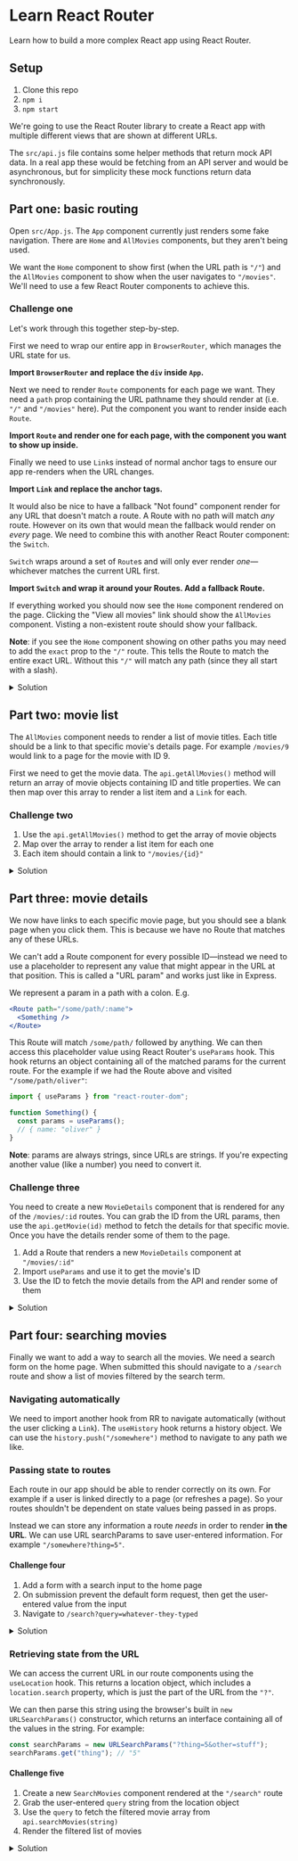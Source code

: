 # Learn React Router

Learn how to build a more complex React app using React Router.

## Setup

1. Clone this repo
1. `npm i`
1. `npm start`

We're going to use the React Router library to create a React app with multiple different views that are shown at different URLs.

The `src/api.js` file contains some helper methods that return mock API data. In a real app these would be fetching from an API server and would be asynchronous, but for simplicity these mock functions return data synchronously.

## Part one: basic routing

Open `src/App.js`. The `App` component currently just renders some fake navigation. There are `Home` and `AllMovies` components, but they aren't being used.

We want the `Home` component to show first (when the URL path is `"/"`) and the `AllMovies` component to show when the user navigates to `"/movies"`. We'll need to use a few React Router components to achieve this.

### Challenge one

Let's work through this together step-by-step.

First we need to wrap our entire app in `BrowserRouter`, which manages the URL state for us.

**Import `BrowserRouter` and replace the `div` inside `App`.**

Next we need to render `Route` components for each page we want. They need a `path` prop containing the URL pathname they should render at (i.e. `"/"` and `"/movies"` here). Put the component you want to render inside each `Route`.

**Import `Route` and render one for each page, with the component you want to show up inside.**

Finally we need to use `Link`s instead of normal anchor tags to ensure our app re-renders when the URL changes.

**Import `Link` and replace the anchor tags.**

It would also be nice to have a fallback "Not found" component render for any URL that doesn't match a route. A Route with no path will match _any_ route. However on its own that would mean the fallback would render on _every_ page. We need to combine this with another React Router component: the `Switch`.

`Switch` wraps around a set of `Route`s and will only ever render _one_—whichever matches the current URL first.

**Import `Switch` and wrap it around your Routes. Add a fallback Route.**

If everything worked you should now see the `Home` component rendered on the page. Clicking the "View all movies" link should show the `AllMovies` component. Visting a non-existent route should show your fallback.

**Note**: if you see the `Home` component showing on other paths you may need to add the `exact` prop to the `"/"` route. This tells the Route to match the entire exact URL. Without this `"/"` will match any path (since they all start with a slash).

<details>
<summary>Solution</summary>

```jsx
import { BrowserRouter, Route, Link } from "react-router-dom";

function App() {
  return (
    <BrowserRouter>
      <nav>
        <Link to="/">Home</Link>
        <Link to="/movies">View all movies</Link>
      </nav>
      <main>
        <Switch>
          <Route path="/">
            <Home exact />
          </Route>
          <Route path="/movies">
            <AllMovies />
          </Route>
          <Route>
            <h1>Not found</h1>
          </Route>
        </Switch>
      </main>
    </BrowserRouter>
  );
}
```

</details>

## Part two: movie list

The `AllMovies` component needs to render a list of movie titles. Each title should be a link to that specific movie's details page. For example `/movies/9` would link to a page for the movie with ID 9.

First we need to get the movie data. The `api.getAllMovies()` method will return an array of movie objects containing ID and title properties. We can then map over this array to render a list item and a `Link` for each.

### Challenge two

1. Use the `api.getAllMovies()` method to get the array of movie objects
1. Map over the array to render a list item for each one
1. Each item should contain a link to `"/movies/{id}"`

<details>
<summary>Solution</summary>

```jsx
function AllMovies() {
  const movies = api.getAllMovies();
  return (
    <>
      <h1>All movies</h1>
      <ul>
        {movies.map((movie) => (
          <li key={movie.id}>
            <a href={"/movies/" + movie.id}>{movie.title}</a>
          </li>
        ))}
      </ul>
    </>
  );
}
```

</details>

## Part three: movie details

We now have links to each specific movie page, but you should see a blank page when you click them. This is because we have no Route that matches any of these URLs.

We can't add a Route component for every possible ID—instead we need to use a placeholder to represent any value that might appear in the URL at that position. This is called a "URL param" and works just like in Express.

We represent a param in a path with a colon. E.g.

```jsx
<Route path="/some/path/:name">
  <Something />
</Route>
```

This Route will match `/some/path/` followed by anything. We can then access this placeholder value using React Router's `useParams` hook. This hook returns an object containing all of the matched params for the current route. For the example if we had the Route above and visited `"/some/path/oliver"`:

```jsx
import { useParams } from "react-router-dom";

function Something() {
  const params = useParams();
  // { name: "oliver" }
}
```

**Note**: params are always strings, since URLs are strings. If you're expecting another value (like a number) you need to convert it.

### Challenge three

You need to create a new `MovieDetails` component that is rendered for any of the `/movies/:id` routes. You can grab the ID from the URL params, then use the `api.getMovie(id)` method to fetch the details for that specific movie. Once you have the details render some of them to the page.

1. Add a Route that renders a new `MovieDetails` component at `"/movies/:id"`
1. Import `useParams` and use it to get the movie's ID
1. Use the ID to fetch the movie details from the API and render some of them

<details>
<summary>Solution</summary>

```jsx
function App() {
  return (
    //
    <Route path="/movies/:id">
      <MovieDetails />
    </Route>
    //
  );
}

function MovieDetails() {
  const params = useParams();
  const id = parseInt(params.id, 10); // turn string into number
  const movie = api.getMovie(id);
  return (
    <>
      <h1>{movie.title}</h1>
      <ul>
        <li>{movie.release_year}</li>
        <li>Rated {movie.rating_name}</li>
        <li>{movie.running_time} mins</li>
      </ul>
    </>
  );
}
```

</details>

## Part four: searching movies

Finally we want to add a way to search all the movies. We need a search form on the home page. When submitted this should navigate to a `/search` route and show a list of movies filtered by the search term.

### Navigating automatically

We need to import another hook from RR to navigate automatically (without the user clicking a `Link`). The `useHistory` hook returns a history object. We can use the `history.push("/somewhere")` method to navigate to any path we like.

### Passing state to routes

Each route in our app should be able to render correctly on its own. For example if a user is linked directly to a page (or refreshes a page). So your routes shouldn't be dependent on state values being passed in as props.

Instead we can store any information a route _needs_ in order to render **in the URL**. We can use URL searchParams to save user-entered information. For example `"/somewhere?thing=5"`.

#### Challenge four

1. Add a form with a search input to the home page
1. On submission prevent the default form request, then get the user-entered value from the input
1. Navigate to `/search?query=whatever-they-typed`

<details>
<summary>Solution</summary>

```jsx
function Home() {
  const history = useHistory();
  return (
    <div>
      <h1>Movie App</h1>
      <p>You can learn about movies and stuff</p>
      <form
        onSubmit={(event) => {
          event.preventDefault();
          const query = event.target.elements.search.value;
          // navigate to /search route with user-entered value in searchParam
          history.push("/search?" + query);
        }}
      >
        <input
          type="search"
          name="search"
          aria-label="Search movies"
          placeholder="Search movies"
        />
      </form>
    </div>
  );
}
```

</details>

### Retrieving state from the URL

We can access the current URL in our route components using the `useLocation` hook. This returns a location object, which includes a `location.search` property, which is just the part of the URL from the `"?"`.

We can then parse this string using the browser's built in `new URLSearchParams()` constructor, which returns an interface containing all of the values in the string. For example:

```js
const searchParams = new URLSearchParams("?thing=5&other=stuff");
searchParams.get("thing"); // "5"
```

#### Challenge five

1. Create a new `SearchMovies` component rendered at the `"/search"` route
1. Grab the user-entered `query` string from the location object
1. Use the `query` to fetch the filtered movie array from `api.searchMovies(string)`
1. Render the filtered list of movies

<details>
<summary>Solution</summary>

```jsx
function Search() {
  const location = useLocation();
  const searchParams = new URLSearchParams(location.search);
  const query = searchParams.get("query");
  const movies = api.searchMovies(query);
  return (
    <>
      <h1>Search results</h1>
      <ul>
        {movies.map((movie) => (
          <li key={movie.id}>
            <a href={"/movies/" + movie.id}>{movie.title}</a>
          </li>
        ))}
      </ul>
    </>
  );
}
```
